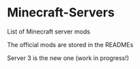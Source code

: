 # Minecraft-Servers
List of Minecraft server mods

The official mods are stored in the READMEs

Server 3 is the new one (work in progress!)
